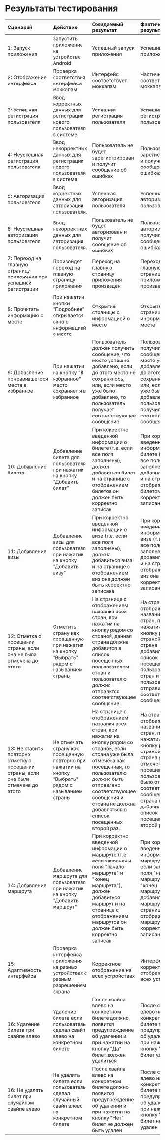 # ﻿Результаты тестирования

| Сценарий                                                               | Действие                                                                         | Ожидаемый результат                                                  | Фактический результат                                          | Оценка                |
|:-----------------------------------------------------------------------|:---------------------------------------------------------------------------------|:---------------------------------------------------------------------|:---------------------------------------------------------------|:----------------------|
| 1: Запуск приложения                                                   | Запустить приложение на устройстве Android                                       | Успешный запуск приложения                                           | Успешный запуск приложения                                     | Тест пройден          |
| 2: Отображение интерфейса                                              | Проверка соответствия интерфейса моккапам                                        | Интерфейс соответствует моккапам                                      | Частичное соответствие моккапам                                | Тест пройден частично |
| 3: Успешная регистрация пользователя                                   | Ввод корректных данных для регистрации нового пользователя в системе.            | Успешная регистрация пользователя                             | Успешная регистрация пользователя                              | Тест пройден          |
| 4: Неуспешная регистрация пользователя                                 | Ввод некорректных данных для регистрации нового пользователя в системе           | Пользователь не будет зарегистрирован и получит сообщение об ошибках | Пользователь не зарегистрирован и получил сообщение об ошибках | Тест пройден          |
| 5: Авторизация пользователя                                            | Ввод корректных данных для авторизации пользователя.                             | Успешная авторизация пользователя                             | Успешная авторизация пользователя                              | Тест пройден          |
| 6: Неуспешная авторизация пользователя                             | Ввод некорректных данных для авторизации пользователя.         | Пользователь не будет авторизован и получит сообщение об ошибках | Пользователь не авторизоваен и получил сообщение об ошибках | Тест пройден          |
| 7: Переход на главную страницу приложения при успешной регистрации | Произойдет переход на главную страницу приложения                                | Переход на главную страницу приложения произведен                    | Переход на главную страницу приложения произведен              | Тест пройден          |
| 8: Прочитать информацию о месте | При нажатии кнопки "Подробнее" открывается окно с информацией о месте | Открытие страницы с информацией о месте                   | Открыта страницы с информацией о месте              | Тест пройден          |
| 9: Добавление понравившегося места в избранное | При нажатии на кнопку "В избранное" место сохраняет я в избранное | Пользователь должен получить сообщение, что место успешно добавлено, если до этого место не сохранялось, или, если место уже было добавлено, то пользователь получает соответствующее сообщение | Пользователь получил сообщение, что место успешно добавлено, если до этого место не сохранялось, или, если место уже было добавлено, то пользователь получил соответствующее сообщение  | Тест пройден          |
| 10: Добавление билета| Добавление билета для пользователя при нажатии на кнопку "Добавить билет" | При корректно введенной информации о билете (т.е. если все поля заполнены), должен добавиться билет и на странице с отображением билетов он должен быть корректно записан |  При корректно введенной информации о билете (т.е. если все поля заполнены), добавился билет и на странице с отображением билетом он корректно записан | Тест пройден          |
| 11: Добавление визы| Добавление визы для пользователя при нажатии на кнопку "Добавить визу" | При корректно введенной информации о визе (т.е. если все поля заполнены), должна добавиться виза и на странице с отображением виз она должен быть корректно записана |  При корректно введенной информации о визе (т.е. если все поля заполнены), добавилась виза и на странице с отображением виз она корректно записана | Тест пройден    |
| 12: Отметка о посещении страны, если она не была отмечена до этого| Отметить страну как посещенную при нажатии на кнопку "Выбрать" рядом с называнием страны | На странице с отображением названия всех стран, при нажатии на кнопку рядом со страной, данная страна должна добавится в список посещенных пользователем стран и пользователю должно отправится соответствующее сообщение. | На странице с отображением названия всех стран, при нажатии на кнопку рядом со страной, данная страна добавилась в список посещенных пользователем стран и пользователю отправилось соответствующее сообщение. | Тест пройден          |
| 13: Не ставить повторно отметку о посещении страны, если она была отмечена до этого| Не отмечать страну как посещенную повторно при нажатии на кнопку "Выбрать" рядом с называнием страны | На странице с отображением названия всех стран, при нажатии на кнопку рядом со страной, если страна уже была отмечена как посещенная, то пользователю должно быть отправлено соответствующее сообщения и страна не должна добавляться в список посещенных второй раз. | На странице с отображением названия всех стран, при нажатии на кнопку рядом со страной, если страна уже была отмечена как посещенная, то пользователю было отправлено соответствующее сообщения и страна не добавилась в список посещенных второй раз. | Тест пройден          |
| 14: Добавление маршрута| Добавление маршрута для пользователя при нажатии на кнопку "Добавить маршрут" | При корректно введенной информации о маршруте (т.е. если заполнены поля "начало маршрута" и "конец маршрута"), должен добавиться маршрут и на странице с отображением маршрутов он должен быть корректно записан |  При корректно введенной информации о маршруте (т.е. если заполнены поля "начало маршрута" и "конец маршрута"), добавился маршрут и на странице с отображением маршрутов он корректно записан | Тест пройден          |
| 15: Адаптивность интерфейса| Проверка интерфейса приложения на разных устройствах с разным разрешением экрана | Корректное отображение на всех устройствах |  Интерфейс корректно отображается на всех устройствах | Тест пройден          |
| 16: Удаление билета при свайпе  влево| Удаление билета если пользователь сделал свайп влево на конкретном билете | После свайпа влево на конкретном билете должно появится предупреждение об удалении и при нажатии на кнопку "Да" билет должен удалиться |  После свайпа влево на конкретном билете появилось предупреждение об удалении и при нажатии на кнопку "Да" билет удалился | Тест пройден          |
| 16: Не удалять билет при случайном свайпе  влево| Не удалять билета если пользователь сделал случайный свайп влево на конкретном билете | После свайпа влево на конкретном билете должно появится предупреждение об удалении и при нажатии на кнопку "Нет" билет не должен быть удален |  После свайпа влево на конкретном билете появилось предупреждение об удалении и при нажатии на кнопку "Нет" билет не был удален| Тест пройден          |